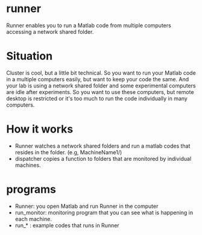 # runner
Runner enables you to run a Matlab code from multiple computers accessing a network shared folder. 

# Situation
Cluster is cool, but a little bit technical. So you want to run your Matlab code in a multiple computers easily, but want to keep your code the same. And your lab is using a network shared folder and some experimental computers are idle after experiments. So you want to use these computers, but remote desktop is restricted or it's too much to run the code individually in many computers. 

# How it works
- Runner watches a network shared folders and run a matlab codes that resides in the folder. (e.g, MachineName1/)
- dispatcher copies a function to folders that are monitored by individual machines.

# programs
- Runner: you open Matlab and run Runner in the computer
- run_monitor: monitoring program that you can see what is happening in each machine.
- run_* : example codes that runs in Runner
